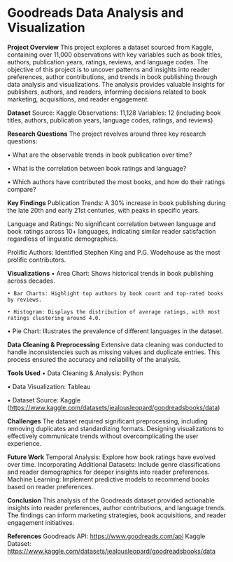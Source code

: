 # Goodreads Data Analysis and Visualization ##

**Project Overview**
This project explores a dataset sourced from Kaggle, containing over 11,000 observations with key variables such as book titles, authors, publication years, ratings, reviews, and language codes. The objective of this project is to uncover patterns and insights into reader preferences, author contributions, and trends in book publishing through data analysis and visualizations. The analysis provides valuable insights for publishers, authors, and readers, informing decisions related to book marketing, acquisitions, and reader engagement.

**Dataset**
Source: Kaggle
Observations: 11,128
Variables: 12 (including book titles, authors, publication years, language codes, ratings, and reviews)

**Research Questions**
The project revolves around three key research questions:

• What are the observable trends in book publication over time?

• What is the correlation between book ratings and language?

• Which authors have contributed the most books, and how do their ratings compare?

**Key Findings**
Publication Trends: A 30% increase in book publishing during the late 20th and early 21st centuries, with peaks in specific years.

Language and Ratings: No significant correlation between language and book ratings across 10+ languages, indicating similar reader satisfaction regardless of linguistic demographics.

Prolific Authors: Identified Stephen King and P.G. Wodehouse as the most prolific contributors.

**Visualizations**
	• Area Chart: Shows historical trends in book publishing across decades.

	• Bar Charts: Highlight top authors by book count and top-rated books by reviews.

	• Histogram: Displays the distribution of average ratings, with most ratings clustering around 4.0.

  • Pie Chart: Illustrates the prevalence of different languages in the dataset.

**Data Cleaning & Preprocessing**
Extensive data cleaning was conducted to handle inconsistencies such as missing values and duplicate entries. This process ensured the accuracy and reliability of the analysis.

**Tools Used**
• Data Cleaning & Analysis: Python

• Data Visualization: Tableau

• Dataset Source: Kaggle (https://www.kaggle.com/datasets/jealousleopard/goodreadsbooks/data)

**Challenges**
The dataset required significant preprocessing, including removing duplicates and standardizing formats.
Designing visualizations to effectively communicate trends without overcomplicating the user experience.

**Future Work**
Temporal Analysis: Explore how book ratings have evolved over time.
Incorporating Additional Datasets: Include genre classifications and reader demographics for deeper insights into reader preferences.
Machine Learning: Implement predictive models to recommend books based on reader preferences.

**Conclusion**
This analysis of the Goodreads dataset provided actionable insights into reader preferences, author contributions, and language trends. The findings can inform marketing strategies, book acquisitions, and reader engagement initiatives.

**References**
Goodreads API: https://www.goodreads.com/api
Kaggle Dataset: https://www.kaggle.com/datasets/jealousleopard/goodreadsbooks/data
